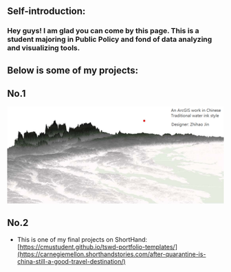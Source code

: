 ## Self-introduction:
### Hey guys! I am glad you can come by this page. This is a student majoring in Public Policy and fond of data analyzing and visualizing tools.
## Below is some of my projects:
##  
##
## No.1 
<img src="ArcGIS-Water Ink.png" width="1000"/>

## No.2

- This is one of my final projects on ShortHand: [https://cmustudent.github.io/tswd-portfolio-templates/](https://carnegiemellon.shorthandstories.com/after-quarantine-is-china-still-a-good-travel-destination/)
